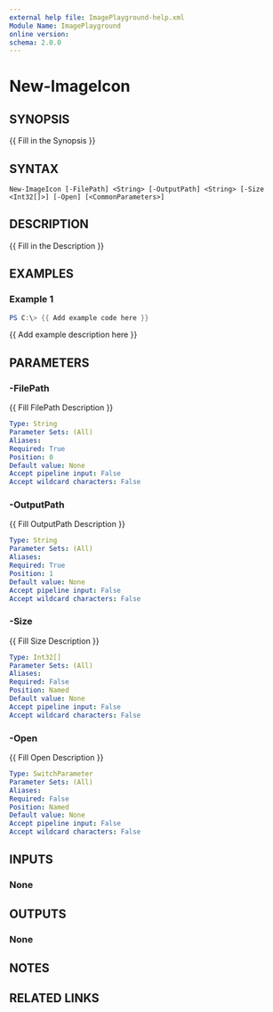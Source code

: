 ```yaml
---
external help file: ImagePlayground-help.xml
Module Name: ImagePlayground
online version:
schema: 2.0.0
---
```


# New-ImageIcon

## SYNOPSIS
{{ Fill in the Synopsis }}

## SYNTAX

```
New-ImageIcon [-FilePath] <String> [-OutputPath] <String> [-Size <Int32[]>] [-Open] [<CommonParameters>]
```

## DESCRIPTION
{{ Fill in the Description }}

## EXAMPLES

### Example 1
```powershell
PS C:\> {{ Add example code here }}
```

{{ Add example description here }}

## PARAMETERS

### -FilePath
{{ Fill FilePath Description }}

```yaml
Type: String
Parameter Sets: (All)
Aliases:
Required: True
Position: 0
Default value: None
Accept pipeline input: False
Accept wildcard characters: False
```

### -OutputPath
{{ Fill OutputPath Description }}

```yaml
Type: String
Parameter Sets: (All)
Aliases:
Required: True
Position: 1
Default value: None
Accept pipeline input: False
Accept wildcard characters: False
```

### -Size
{{ Fill Size Description }}

```yaml
Type: Int32[]
Parameter Sets: (All)
Aliases:
Required: False
Position: Named
Default value: None
Accept pipeline input: False
Accept wildcard characters: False
```

### -Open
{{ Fill Open Description }}

```yaml
Type: SwitchParameter
Parameter Sets: (All)
Aliases:
Required: False
Position: Named
Default value: None
Accept pipeline input: False
Accept wildcard characters: False
```

## INPUTS

### None

## OUTPUTS

### None

## NOTES

## RELATED LINKS

```

```
